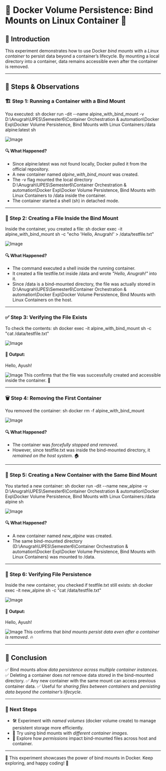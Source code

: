 # 🚀 Docker Volume Persistence: Bind Mounts on Linux Container 🐳

## 📌 Introduction
This experiment demonstrates how to use Docker *bind mounts* with a *Linux container* to persist data beyond a container’s lifecycle. By mounting a local directory into a container, data remains accessible even after the container is removed.

---

## 🔧 Steps & Observations

### 🏗 Step 1: Running a Container with a Bind Mount
You executed:
sh
docker run -dit --name alpine_with_bind_mount -v D:\Anugrah\UPES\Semester6\Container Orchestration & automation\Docker Exp\Docker Volume Persistence, Bind Mounts with Linux Containers:/data alpine:latest sh

![Image](https://github.com/user-attachments/assets/2a9ed21d-eafc-4219-a55c-96e5b731199e)
#### 🔍 What Happened?
- Since alpine:latest was not found locally, Docker pulled it from the official repository.
- A new container named *alpine_with_bind_mount* was created.
- The -v flag mounted the local directory D:\Anugrah\UPES\Semester6\Container Orchestration & automation\Docker Exp\Docker Volume Persistence, Bind Mounts with Linux Containers to /data inside the container.
- The container started a shell (sh) in detached mode.

---

### 📄 Step 2: Creating a File Inside the Bind Mount
Inside the container, you created a file:
sh
docker exec -it alpine_with_bind_mount sh -c "echo 'Hello, Anugrah!' > /data/testfile.txt"

![Image](https://github.com/user-attachments/assets/aef4183e-d45f-4d9d-86d3-3ac3dbb8e0ed)
#### 🔍 What Happened?
- The command executed a shell inside the running container.
- It created a file testfile.txt inside /data and wrote *"Hello, Anugrah!"* into it.
- Since /data is a bind-mounted directory, the file was actually stored in D:\Anugrah\UPES\Semester6\Container Orchestration & automation\Docker Exp\Docker Volume Persistence, Bind Mounts with Linux Containers on the host.

---

### ✅ Step 3: Verifying the File Exists
To check the contents:
sh
docker exec -it alpine_with_bind_mount sh -c "cat /data/testfile.txt"

![Image](https://github.com/user-attachments/assets/74de0f5c-d9ba-454e-9c7a-229acac17fb7)
#### 📌 Output:

Hello, Ayush!

![Image](https://github.com/user-attachments/assets/74de0f5c-d9ba-454e-9c7a-229acac17fb7)
This confirms that the file was successfully created and accessible inside the container. 🎉

---

### 🗑 Step 4: Removing the First Container
You removed the container:
sh
docker rm -f alpine_with_bind_mount

![Image](https://github.com/user-attachments/assets/b4d5bdf6-b8b1-4d68-95fb-f01654694b04)
#### 🔍 What Happened?
- The container was *forcefully stopped and removed*.
- However, since testfile.txt was inside the bind-mounted directory, it *remained on the host system*. 🏠

---

### 🔄 Step 5: Creating a New Container with the Same Bind Mount
You started a new container:
sh
docker run -dit --name new_alpine -v D:\Anugrah\UPES\Semester6\Container Orchestration & automation\Docker Exp\Docker Volume Persistence, Bind Mounts with Linux Containers:/data alpine sh

![Image](https://github.com/user-attachments/assets/2ee6ef7f-f405-4b55-b397-a54efe97bbe0)
#### 🔍 What Happened?
- A new container named *new_alpine* was created.
- The same bind-mounted directory (D:\Anugrah\UPES\Semester6\Container Orchestration & automation\Docker Exp\Docker Volume Persistence, Bind Mounts with Linux Containers) was mounted to /data.

---

### 🔎 Step 6: Verifying File Persistence
Inside the new container, you checked if testfile.txt still exists:
sh
docker exec -it new_alpine sh -c "cat /data/testfile.txt"

![Image](https://github.com/user-attachments/assets/2ee6ef7f-f405-4b55-b397-a54efe97bbe0)
#### 📌 Output:

Hello, Ayush!

![Image](https://github.com/user-attachments/assets/2ee6ef7f-f405-4b55-b397-a54efe97bbe0)
This confirms that *bind mounts persist data even after a container is removed*. 🔥

---

## 🎯 Conclusion
✅ Bind mounts allow *data persistence across multiple container instances*.
✅ Deleting a container does *not* remove data stored in the bind-mounted directory.
✅ Any new container with the same mount can access previous container data.
✅ Useful for *sharing files between containers* and *persisting data beyond the container’s lifecycle*.

---

### 🚀 Next Steps
- 🛠 Experiment with *named volumes* (docker volume create) to manage persistent storage more efficiently.
- 🐳 Try using bind mounts with *different container images*.
- 🔐 Explore how *permissions* impact bind-mounted files across host and container.

---

🎯 This experiment showcases the power of bind mounts in Docker. Keep exploring, and happy coding! 🚀
